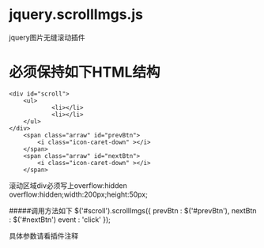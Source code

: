 jquery.scrollImgs.js
====================

jquery图片无缝滚动插件


必须保持如下HTML结构
==================
   	<div id="scroll">
   		<ul>
    			<li></li>
    			<li></li>
   		</ul>
   	</div>
 		<span class="arraw" id="prevBtn">
 			<i class="icon-caret-down" ></i>
 		</span>
 		<span class="arraw" id="nextBtn">
 			<i class="icon-caret-down" ></i>
 		</span>		

滚动区域div必须写上overflow:hidden
overflow:hidden;width:200px;height:50px;

#####调用方法如下
   	$('#scroll').scrollImgs({
 	    	prevBtn : $('#prevBtn'),
 	    	nextBtn : $('#nextBtn')
  			event : 'click'
 	    });
 	    
 
具体参数请看插件注释

